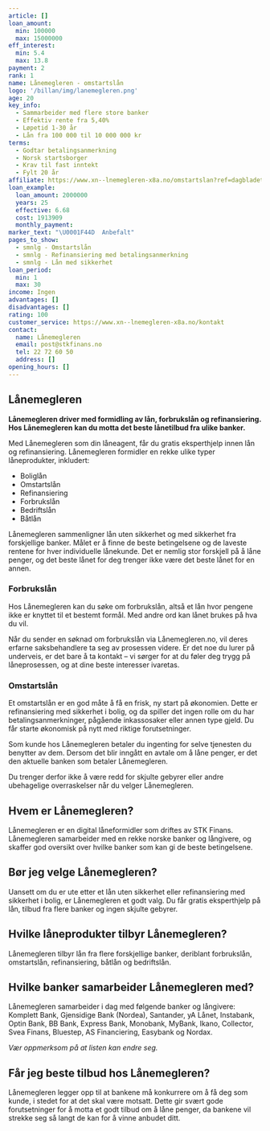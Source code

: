 ```yaml
---
article: []
loan_amount:
  min: 100000
  max: 15000000
eff_interest:
  min: 5.4
  max: 13.8
payment: 2
rank: 1
name: Lånemegleren - omstartslån
logo: '/billan/img/lanemegleren.png'
age: 20
key_info:
  - Sammarbeider med flere store banker
  - Effektiv rente fra 5,40%
  - Løpetid 1-30 år
  - Lån fra 100 000 til 10 000 000 kr
terms:
  - Godtar betalingsanmerkning
  - Norsk startsborger
  - Krav til fast inntekt
  - Fylt 20 år
affiliate: https://www.xn--lnemegleren-x8a.no/omstartslan?ref=dagbladet
loan_example:
  loan_amount: 2000000
  years: 25
  effective: 6.68
  cost: 1913909
  monthly_payment:
marker_text: "\U0001F44D  Anbefalt"
pages_to_show:
  - smnlg - Omstartslån
  - smnlg - Refinansiering med betalingsanmerkning
  - smnlg - Lån med sikkerhet
loan_period:
  min: 1
  max: 30
income: Ingen
advantages: []
disadvantages: []
rating: 100
customer_service: https://www.xn--lnemegleren-x8a.no/kontakt
contact:
  name: Lånemegleren
  email: post@stkfinans.no
  tel: 22 72 60 50
  address: []
opening_hours: []
---
```


## Lånemegleren

**Lånemegleren driver med formidling av lån, forbrukslån og refinansiering. Hos Lånemegleren kan du motta det beste lånetilbud fra ulike banker.**

Med Lånemegleren som din låneagent, får du gratis eksperthjelp innen lån og refinansiering. Lånemegleren formidler en rekke ulike typer låneprodukter, inkludert:

- Boliglån
- Omstartslån
- Refinansiering
- Forbrukslån
- Bedriftslån
- Båtlån

Lånemegleren sammenligner lån uten sikkerhet og med sikkerhet fra forskjellige banker. Målet er å finne de beste betingelsene og de laveste rentene for hver individuelle lånekunde. Det er nemlig stor forskjell på å låne penger, og det beste lånet for deg trenger ikke være det beste lånet for en annen.

### Forbrukslån

Hos Lånemegleren kan du søke om forbrukslån, altså et lån hvor pengene ikke er knyttet til et bestemt formål. Med andre ord kan lånet brukes på hva du vil.

Når du sender en søknad om forbrukslån via Lånemegleren.no, vil deres erfarne saksbehandlere ta seg av prosessen videre. Er det noe du lurer på underveis, er det bare å ta kontakt – vi sørger for at du føler deg trygg på låneprosessen, og at dine beste interesser ivaretas.

### Omstartslån

Et omstartslån er en god måte å få en frisk, ny start på økonomien. Dette er refinansiering med sikkerhet i bolig, og da spiller det ingen rolle om du har betalingsanmerkninger, pågående inkassosaker eller annen type gjeld. Du får starte økonomisk på nytt med riktige forutsetninger.

Som kunde hos Lånemegleren betaler du ingenting for selve tjenesten du benytter av dem. Dersom det blir inngått en avtale om å låne penger, er det den aktuelle banken som betaler Lånemegleren.

Du trenger derfor ikke å være redd for skjulte gebyrer eller andre ubehagelige overraskelser når du velger Lånemegleren.

## Hvem er Lånemegleren?

Lånemegleren er en digital låneformidler som driftes av STK Finans. Lånemegleren samarbeider med en rekke norske banker og långivere, og skaffer god oversikt over hvilke banker som kan gi de beste betingelsene.

## Bør jeg velge Lånemegleren?

Uansett om du er ute etter et lån uten sikkerhet eller refinansiering med sikkerhet i bolig, er Lånemegleren et godt valg. Du får gratis eksperthjelp på lån, tilbud fra flere banker og ingen skjulte gebyrer.

## Hvilke låneprodukter tilbyr Lånemegleren?

Lånemegleren tilbyr lån fra flere forskjellige banker, deriblant forbrukslån, omstartslån, refinansiering, båtlån og bedriftslån.

## Hvilke banker samarbeider Lånemegleren med?

Lånemegleren samarbeider i dag med følgende banker og långivere: Komplett Bank, Gjensidige Bank (Nordea), Santander, yA Lånet, Instabank, Optin Bank, BB Bank, Express Bank, Monobank, MyBank, Ikano, Collector, Svea Finans, Bluestep, AS Financiering, Easybank og Nordax.

_Vær oppmerksom på at listen kan endre seg._

## Får jeg beste tilbud hos Lånemegleren?

Lånemegleren legger opp til at bankene må konkurrere om å få deg som kunde, i stedet for at det skal være motsatt. Dette gir svært gode forutsetninger for å motta et godt tilbud om å låne penger, da bankene vil strekke seg så langt de kan for å vinne anbudet ditt.

